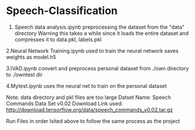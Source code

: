 # Speech-Classification
1. Speech data analysis.ipynb preprocessing the dataset from the "data" directory 
   Warning this takes a while since it loads the entire dataset and compresses it to data.pkl, labels.pkl

2.Neural Network Training.ipynb used to train the neural network saves weights as model.h5

3.IVAD.ipynb convert and preprocess personal dataset from ./own directory to ./owntest dir

4.Mytest.ipynb uses the neural net to train on the personal dataset

Note: data directory and pkl files are too large
Datset Name: Speech Commands Data Set v0.02
Download Link used: http://download.tensorflow.org/data/speech_commands_v0.02.tar.gz

Run Files in order lsited above to follow the same process as the project

